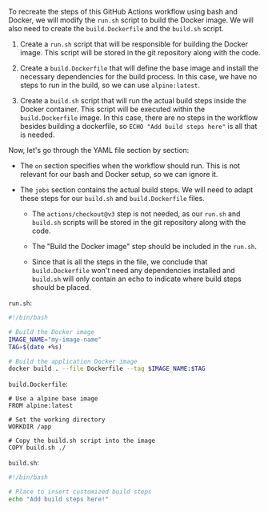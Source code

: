 To recreate the steps of this GitHub Actions workflow using bash and Docker, we will modify the `run.sh` script to build the Docker image. We will also need to create the `build.Dockerfile` and the `build.sh` script.

1. Create a `run.sh` script that will be responsible for building the Docker image. This script will be stored in the git repository along with the code.

2. Create a `build.Dockerfile` that will define the base image and install the necessary dependencies for the build process. In this case, we have no steps to run in the build, so we can use `alpine:latest`.

3. Create a `build.sh` script that will run the actual build steps inside the Docker container. This script will be executed within the `build.Dockerfile` image. In this case, there are no steps in the workflow besides building a dockerfile, so `ECHO "Add build steps here"` is all that is needed.

Now, let's go through the YAML file section by section:

- The `on` section specifies when the workflow should run. This is not relevant for our bash and Docker setup, so we can ignore it.

- The `jobs` section contains the actual build steps. We will need to adapt these steps for our `build.sh` and `build.Dockerfile` files.

  - The `actions/checkout@v3` step is not needed, as our `run.sh` and `build.sh` scripts will be stored in the git repository along with the code.

  - The "Build the Docker image" step should be included in the `run.sh`.

  - Since that is all the steps in the file, we conclude that  `build.Dockerfile` won't need any dependencies installed and `build.sh` will only contain an echo to indicate where build steps should be placed.

`run.sh`:

```bash
#!/bin/bash

# Build the Docker image
IMAGE_NAME="my-image-name"
TAG=$(date +%s)

# Build the application Docker image
docker build . --file Dockerfile --tag $IMAGE_NAME:$TAG
```

`build.Dockerfile`:
```
# Use a alpine base image
FROM alpine:latest

# Set the working directory
WORKDIR /app

# Copy the build.sh script into the image
COPY build.sh ./
```

`build.sh`:
```bash
#!/bin/bash

# Place to insert customized build steps
echo "Add build steps here!"
```